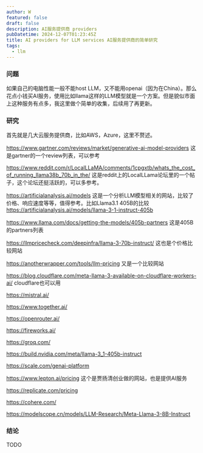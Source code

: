 ```yaml
---
author: W
featured: false
draft: false
description: AI服务提供商 providers
pubDatetime: 2024-12-07T01:23:45Z
title: AI providers for LLM services AI服务提供商的简单研究
tags:
  - llm
---
```


### 问题

如果自己的电脑性能一般不能host LLM，又不能用openai（因为在China）。那么花点小钱买AI服务，使用比如llama这样的LLM模型就是一个方案。但是貌似市面上这种服务有点多，我这里做个简单的收集，后续用了再更新。

### 研究

首先就是几大云服务提供商，比如AWS，Azure，这里不赘述。

https://www.gartner.com/reviews/market/generative-ai-model-providers 这是gartner的一个review列表，可以参考

https://www.reddit.com/r/LocalLLaMA/comments/1cpgxtb/whats_the_cost_of_running_llama38b_70b_in_the/ 这是reddit上的LocalLLama论坛里的一个帖子，这个论坛还挺活跃的，可以多参考。

https://artificialanalysis.ai/models 这是一个分析LLM模型相关的网站，比较了价格、响应速度等等，值得参考。比如Llama3.1 405B的比较 https://artificialanalysis.ai/models/llama-3-1-instruct-405b

https://www.llama.com/docs/getting-the-models/405b-partners 这是405B的partners列表

https://llmpricecheck.com/deepinfra/llama-3-70b-instruct/ 这也是个价格比较网站

https://anotherwrapper.com/tools/llm-pricing 又是一个比较网站

https://blog.cloudflare.com/meta-llama-3-available-on-cloudflare-workers-ai/ cloudflare也可以用

https://mistral.ai/

https://www.together.ai/

https://openrouter.ai/

https://fireworks.ai/

https://groq.com/

https://build.nvidia.com/meta/llama-3_1-405b-instruct

https://scale.com/genai-platform

https://www.lepton.ai/pricing 这个是贾扬清创业做的网站，也是提供AI服务

https://replicate.com/pricing

https://cohere.com/

https://modelscope.cn/models/LLM-Research/Meta-Llama-3-8B-Instruct

### 结论

TODO
